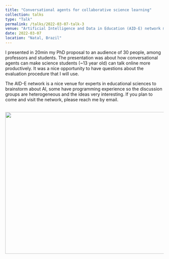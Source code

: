 ```yaml
---
title: "Conversational agents for collaborative science learning"
collection: talks
type: "Talk"
permalink: /talks/2022-03-07-talk-3
venue: "Artificial Intelligence and Data in Education (AID-E) network meeting"
date: 2022-03-07
location: "Natal, Brazil"
---
```


I presented in 20min my PhD proposal to an audience of 30 people, among
professors and students. The presentation was about how
conversational agents can make science students (~13 year old) can talk
online more productively. It was a nice opportunity to have questions about
the evaluation procedure that I will use.

The AID-E network is a nice venue for experts in
educational sciences to brainstorm about AI, some have programming experience so
the discussion groups are heterogeneous and the ideas very interesting. If you
plan to come and visit the network, please reach me by email.

<br/><img width=750 height=450 src='/images/AID-E.jpg'>

